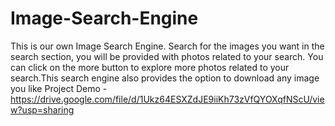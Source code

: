 # Image-Search-Engine
This is our own Image Search Engine. Search for the images you want in the search section, you will be provided with photos related to your search. You can click on the more button to explore more photos related to your search.This search engine also provides the option to download any image you like 
Project Demo -https://drive.google.com/file/d/1Ukz64ESXZdJE9iiKh73zVfQYOXqfNScU/view?usp=sharing
